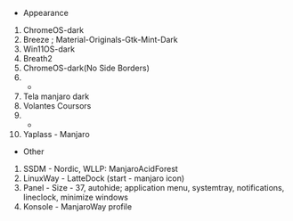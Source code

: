 - Appearance
1. ChromeOS-dark
2. Breeze ; Material-Originals-Gtk-Mint-Dark
3. Win11OS-dark
4. Breath2
5. ChromeOS-dark(No Side Borders)
6. -
7. Tela manjaro dark
8. Volantes Coursors
9. -
10. Yaplass - Manjaro
- Other
1. SSDM - Nordic, WLLP: ManjaroAcidForest
2. LinuxWay - LatteDock (start - manjaro icon)
3. Panel - Size - 37, autohide; application menu, systemtray, notifications, lineclock, minimize windows
4. Konsole - ManjaroWay profile
